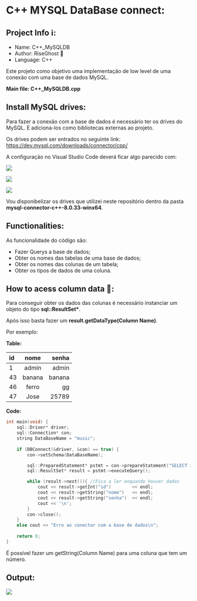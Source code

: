 # C++ MYSQL DataBase connect:
## Project Info ℹ️:

- Name:         C++_MySQLDB
- Author:       RiseGhost 👻
- Language:     C++

Este projeto como objetivo uma implementação de low level de uma conexão com uma base de dados MySQL.

**Main file: C++_MySQLDB.cpp**

## Install MySQL drives:
Para fazer a conexão com a base de dados é necessário ter os drives do MySQL. E adiciona-los como bibliotecas externas ao projeto.

Os drives podem ser entrados no seguinte link:
https://dev.mysql.com/downloads/connector/cpp/

A configuração no Visual Studio Code deverá ficar algo parecido com:

![](https://user-images.githubusercontent.com/91985039/242590218-0bf99dd5-5fae-4368-9247-5b60dbe522a8.jpg)

![](https://user-images.githubusercontent.com/91985039/242590224-4da218fa-bed6-4be4-83fa-837d0891f48f.jpg)

![](https://user-images.githubusercontent.com/91985039/242590232-772d3ef3-aec5-4711-a7a3-0ae00d31001e.jpg)

Vou disponibelizar os drives que utilizei neste repositório dentro da pasta __mysql-connector-c++-8.0.33-winx64__.

## Functionalities:

As funcionalidade do código são:
- Fazer Querys a base de dados;
- Obter os nomes das tabelas de uma base de dados;
- Obter os nomes das colunas de um tabela;
- Obter os tipos de dados de uma coluna.

## How to acess column data 📝:
Para conseguir obter os dados das colunas é necessário instanciar um objeto do tipo __sql::ResultSet*__. 

Após isso basta fazer um __result.getDataType(Column Name)__.

Por exemplo:

__Table:__

|   id   |   nome    |   senha   |
|  :---  |  :---:    |   ---:    |
|   1    |  admin    |   admin   |
|  43    |  banana   |   banana  |
|  46    |  ferro    |   gg      |
|  47    |  Jose     |   25789   |

__Code:__

```cpp
int main(void) {
    sql::Driver* driver;
    sql::Connection* con;
    string DataBaseName = "music";
    
    if (DBConnect(&driver, &con) == true) {
        con->setSchema(DataBaseName);

        sql::PreparedStatement* pstmt = con->prepareStatement("SELECT id, nome, senha FROM users");
        sql::ResultSet* result = pstmt->executeQuery();

        while (result->next()){ //Fica a ler enquando houver dados
            cout << result->getInt("id")        << endl;
            cout << result->getString("nome")   << endl;
            cout << result->getString("senha")  << endl;
            cout << '\n';
        }
        con->close();
    }
    else cout << "Erro ao conectar com a base de dados\n";
    
    return 0;
}
```

É possível fazer um getString(Column Name) para uma coluna que tem um número.

## Output:

![](https://user-images.githubusercontent.com/91985039/242590237-14ed67b7-8312-4a10-ad37-4884a643fe31.jpg)

